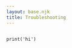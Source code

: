 ```yaml
---
layout: base.njk
title: Troubleshooting
---
```


<pre><code class="language-python" data-trim>
print('hi')
</code></pre>
